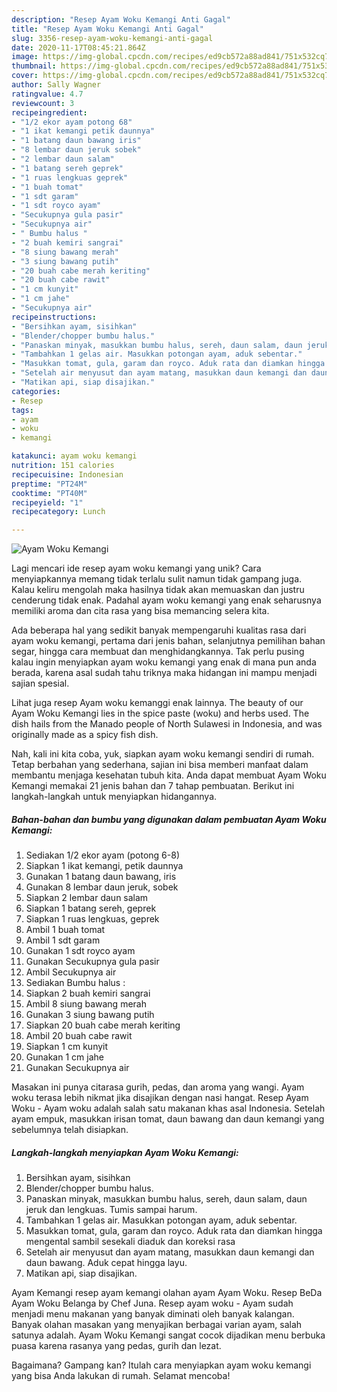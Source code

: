 ```yaml
---
description: "Resep Ayam Woku Kemangi Anti Gagal"
title: "Resep Ayam Woku Kemangi Anti Gagal"
slug: 3356-resep-ayam-woku-kemangi-anti-gagal
date: 2020-11-17T08:45:21.864Z
image: https://img-global.cpcdn.com/recipes/ed9cb572a88ad841/751x532cq70/ayam-woku-kemangi-foto-resep-utama.jpg
thumbnail: https://img-global.cpcdn.com/recipes/ed9cb572a88ad841/751x532cq70/ayam-woku-kemangi-foto-resep-utama.jpg
cover: https://img-global.cpcdn.com/recipes/ed9cb572a88ad841/751x532cq70/ayam-woku-kemangi-foto-resep-utama.jpg
author: Sally Wagner
ratingvalue: 4.7
reviewcount: 3
recipeingredient:
- "1/2 ekor ayam potong 68"
- "1 ikat kemangi petik daunnya"
- "1 batang daun bawang iris"
- "8 lembar daun jeruk sobek"
- "2 lembar daun salam"
- "1 batang sereh geprek"
- "1 ruas lengkuas geprek"
- "1 buah tomat"
- "1 sdt garam"
- "1 sdt royco ayam"
- "Secukupnya gula pasir"
- "Secukupnya air"
- " Bumbu halus "
- "2 buah kemiri sangrai"
- "8 siung bawang merah"
- "3 siung bawang putih"
- "20 buah cabe merah keriting"
- "20 buah cabe rawit"
- "1 cm kunyit"
- "1 cm jahe"
- "Secukupnya air"
recipeinstructions:
- "Bersihkan ayam, sisihkan"
- "Blender/chopper bumbu halus."
- "Panaskan minyak, masukkan bumbu halus, sereh, daun salam, daun jeruk dan lengkuas. Tumis sampai harum."
- "Tambahkan 1 gelas air. Masukkan potongan ayam, aduk sebentar."
- "Masukkan tomat, gula, garam dan royco. Aduk rata dan diamkan hingga mengental sambil sesekali diaduk dan koreksi rasa"
- "Setelah air menyusut dan ayam matang, masukkan daun kemangi dan daun bawang. Aduk cepat hingga layu."
- "Matikan api, siap disajikan."
categories:
- Resep
tags:
- ayam
- woku
- kemangi

katakunci: ayam woku kemangi 
nutrition: 151 calories
recipecuisine: Indonesian
preptime: "PT24M"
cooktime: "PT40M"
recipeyield: "1"
recipecategory: Lunch

---
```



![Ayam Woku Kemangi](https://img-global.cpcdn.com/recipes/ed9cb572a88ad841/751x532cq70/ayam-woku-kemangi-foto-resep-utama.jpg)

Lagi mencari ide resep ayam woku kemangi yang unik? Cara menyiapkannya memang tidak terlalu sulit namun tidak gampang juga. Kalau keliru mengolah maka hasilnya tidak akan memuaskan dan justru cenderung tidak enak. Padahal ayam woku kemangi yang enak seharusnya memiliki aroma dan cita rasa yang bisa memancing selera kita.

Ada beberapa hal yang sedikit banyak mempengaruhi kualitas rasa dari ayam woku kemangi, pertama dari jenis bahan, selanjutnya pemilihan bahan segar, hingga cara membuat dan menghidangkannya. Tak perlu pusing kalau ingin menyiapkan ayam woku kemangi yang enak di mana pun anda berada, karena asal sudah tahu triknya maka hidangan ini mampu menjadi sajian spesial.

Lihat juga resep Ayam woku kemanggi enak lainnya. The beauty of our Ayam Woku Kemangi lies in the spice paste (woku) and herbs used. The dish hails from the Manado people of North Sulawesi in Indonesia, and was originally made as a spicy fish dish.


Nah, kali ini kita coba, yuk, siapkan ayam woku kemangi sendiri di rumah. Tetap berbahan yang sederhana, sajian ini bisa memberi manfaat dalam membantu menjaga kesehatan tubuh kita. Anda dapat membuat Ayam Woku Kemangi memakai 21 jenis bahan dan 7 tahap pembuatan. Berikut ini langkah-langkah untuk menyiapkan hidangannya.

<!--inarticleads1-->

##### Bahan-bahan dan bumbu yang digunakan dalam pembuatan Ayam Woku Kemangi:

1. Sediakan 1/2 ekor ayam (potong 6-8)
1. Siapkan 1 ikat kemangi, petik daunnya
1. Gunakan 1 batang daun bawang, iris
1. Gunakan 8 lembar daun jeruk, sobek
1. Siapkan 2 lembar daun salam
1. Siapkan 1 batang sereh, geprek
1. Siapkan 1 ruas lengkuas, geprek
1. Ambil 1 buah tomat
1. Ambil 1 sdt garam
1. Gunakan 1 sdt royco ayam
1. Gunakan Secukupnya gula pasir
1. Ambil Secukupnya air
1. Sediakan  Bumbu halus :
1. Siapkan 2 buah kemiri sangrai
1. Ambil 8 siung bawang merah
1. Gunakan 3 siung bawang putih
1. Siapkan 20 buah cabe merah keriting
1. Ambil 20 buah cabe rawit
1. Siapkan 1 cm kunyit
1. Gunakan 1 cm jahe
1. Gunakan Secukupnya air


Masakan ini punya citarasa gurih, pedas, dan aroma yang wangi. Ayam woku terasa lebih nikmat jika disajikan dengan nasi hangat. Resep Ayam Woku - Ayam woku adalah salah satu makanan khas asal Indonesia. Setelah ayam empuk, masukkan irisan tomat, daun bawang dan daun kemangi yang sebelumnya telah disiapkan. 

<!--inarticleads2-->

##### Langkah-langkah menyiapkan Ayam Woku Kemangi:

1. Bersihkan ayam, sisihkan
1. Blender/chopper bumbu halus.
1. Panaskan minyak, masukkan bumbu halus, sereh, daun salam, daun jeruk dan lengkuas. Tumis sampai harum.
1. Tambahkan 1 gelas air. Masukkan potongan ayam, aduk sebentar.
1. Masukkan tomat, gula, garam dan royco. Aduk rata dan diamkan hingga mengental sambil sesekali diaduk dan koreksi rasa
1. Setelah air menyusut dan ayam matang, masukkan daun kemangi dan daun bawang. Aduk cepat hingga layu.
1. Matikan api, siap disajikan.


Ayam Kemangi resep ayam kemangi olahan ayam Ayam Woku. Resep BeDa Ayam Woku Belanga by Chef Juna. Resep ayam woku - Ayam sudah menjadi menu makanan yang banyak diminati oleh banyak kalangan. Banyak olahan masakan yang menyajikan berbagai varian ayam, salah satunya adalah. Ayam Woku Kemangi sangat cocok dijadikan menu berbuka puasa karena rasanya yang pedas, gurih dan lezat. 

Bagaimana? Gampang kan? Itulah cara menyiapkan ayam woku kemangi yang bisa Anda lakukan di rumah. Selamat mencoba!
